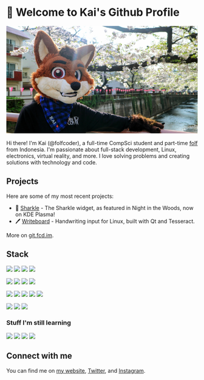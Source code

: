 # 👋 Welcome to Kai's Github Profile

![](/banner.jpg)

Hi there! I'm Kai (@folfcoder), a full-time CompSci student and part-time [folf](https://en.wikifur.com/wiki/Folf) from Indonesia. I'm passionate about full-stack development, Linux, electronics, virtual reality, and more. I love solving problems and creating solutions with technology and code.

## Projects

Here are some of my most recent projects:

- 🦈 [Sharkle](https://github.com/folfcoder/plasma-sharkle) - The Sharkle widget, as featured in Night in the Woods, now on KDE Plasma!
- 🖊️ [Writeboard](https://github.com/folfcoder/writeboard) - Handwriting input for Linux, built with Qt and Tesseract.

More on [git.fcd.im](https://git.fcd.im/).

## Stack

![](https://img.shields.io/badge/Python-FFD43B?style=for-the-badge&logo=python&logoColor=blue)
![](https://img.shields.io/badge/JavaScript-323330?style=for-the-badge&logo=javascript&logoColor=F7DF1E)
![](https://img.shields.io/badge/TypeScript-007ACC?style=for-the-badge&logo=typescript&logoColor=white)
![](https://img.shields.io/badge/C%2B%2B-00599C?style=for-the-badge&logo=c%2B%2B&logoColor=white)

![](https://img.shields.io/badge/SvelteKit-FF3E00?style=for-the-badge&logo=Svelte&logoColor=white)
![](https://img.shields.io/badge/next%20js-000000?style=for-the-badge&logo=nextdotjs&logoColor=white)
![](https://img.shields.io/badge/Tailwind-38B2AC?style=for-the-badge&logo=tailwind-css&logoColor=white)
![](https://img.shields.io/badge/Supabase-181818?style=for-the-badge&logo=supabase&logoColor=white)

![](https://img.shields.io/badge/Arch_Linux-1793D1?style=for-the-badge&logo=arch-linux&logoColor=white)
![](https://img.shields.io/badge/Ubuntu-E95420?style=for-the-badge&logo=ubuntu&logoColor=white)
![](https://img.shields.io/badge/KDE_Plasma-54A3D8?style=for-the-badge&logo=kde&logoColor=white)
![](https://img.shields.io/badge/Docker-2CA5E0?style=for-the-badge&logo=docker&logoColor=white)
![](https://img.shields.io/badge/Proxmox-E57000?style=for-the-badge&logo=proxmox&logoColor=white)

![](https://img.shields.io/badge/Cloudflare-F38020?style=for-the-badge&logo=Cloudflare&logoColor=white)
![](https://img.shields.io/badge/Google_Cloud-4285F4?style=for-the-badge&logo=google-cloud&logoColor=white)
![](https://img.shields.io/badge/Tailscale-323330?style=for-the-badge&logo=Tailscale&logoColor=white)

### Stuff I'm still learning

![](https://img.shields.io/badge/Rust-black?style=for-the-badge&logo=rust&logoColor=#E57324)
![](https://img.shields.io/badge/Kubernetes-3069DE?style=for-the-badge&logo=kubernetes&logoColor=white)
![](https://img.shields.io/badge/Prometheus-000000?style=for-the-badge&logo=prometheus&labelColor=000000)
![](https://img.shields.io/badge/Grafana-F2F4F9?style=for-the-badge&logo=grafana&logoColor=orange&labelColor=F2F4F9)

## Connect with me

You can find me on [my website](https://fcd.im), [Twitter](https://twitter.com/folfcoder), and [Instagram](https://instagram.com/folfcoder).
